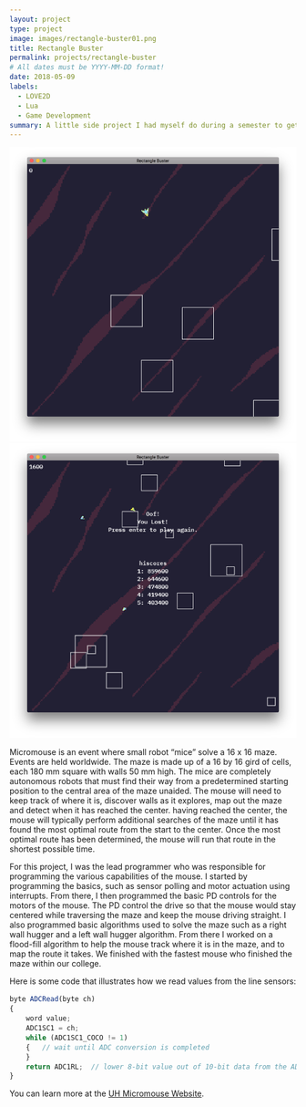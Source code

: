 ```yaml
---
layout: project
type: project
image: images/rectangle-buster01.png
title: Rectangle Buster
permalink: projects/rectangle-buster
# All dates must be YYYY-MM-DD format!
date: 2018-05-09
labels:
  - LOVE2D
  - Lua
  - Game Development
summary: A little side project I had myself do during a semester to get back into programming.
---
```


<div class="ui medium rounded images">
  <img class="ui image" src="../images/rectangle-buster01.png">
  <img class="ui image" src="../images/rectangle-buster02.png ">
</div>

Micromouse is an event where small robot “mice” solve a 16 x 16 maze.  Events are held worldwide.  The maze is made up of a 16 by 16 gird of cells, each 180 mm square with walls 50 mm high.  The mice are completely autonomous robots that must find their way from a predetermined starting position to the central area of the maze unaided.  The mouse will need to keep track of where it is, discover walls as it explores, map out the maze and detect when it has reached the center.  having reached the center, the mouse will typically perform additional searches of the maze until it has found the most optimal route from the start to the center.  Once the most optimal route has been determined, the mouse will run that route in the shortest possible time.

For this project, I was the lead programmer who was responsible for programming the various capabilities of the mouse.  I started by programming the basics, such as sensor polling and motor actuation using interrupts.  From there, I then programmed the basic PD controls for the motors of the mouse.  The PD control the drive so that the mouse would stay centered while traversing the maze and keep the mouse driving straight.  I also programmed basic algorithms used to solve the maze such as a right wall hugger and a left wall hugger algorithm.  From there I worked on a flood-fill algorithm to help the mouse track where it is in the maze, and to map the route it takes.  We finished with the fastest mouse who finished the maze within our college.

Here is some code that illustrates how we read values from the line sensors:

```js
byte ADCRead(byte ch)
{
    word value;
    ADC1SC1 = ch;
    while (ADC1SC1_COCO != 1)
    {   // wait until ADC conversion is completed   
    }
    return ADC1RL;  // lower 8-bit value out of 10-bit data from the ADC
}
```

You can learn more at the [UH Micromouse Website](http://www-ee.eng.hawaii.edu/~mmouse/about.html).


